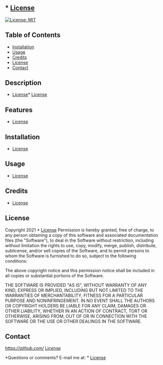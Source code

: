 ## * [License](#license)
[![License: MIT](https://img.shields.io/badge/License-MIT-yellow.svg)](https://opensource.org/licenses/MIT)
  
## Table of Contents
* [Installation](#installation)
* [Usage](#usage)
* [Credits](#credits)
* [License](#license)
* [Contact](#contact)

## Description

      
* [License](#license)* [License](#license)
      
## Features
* [License](#license)
      
## Installation
* [License](#license)
      
## Usage
* [License](#license)
      
## Credits
* [License](#license)
      
## License
Copyright 2021 * [License](#license) Permission is hereby granted, free of charge, to any person obtaining a copy of this software and associated documentation files (the "Software"), to deal in the Software without restriction, including without limitation the rights to use, copy, modify, merge, publish, distribute, sublicense, and/or sell copies of the Software, and to permit persons to whom the Software is furnished to do so, subject to the following conditions:

The above copyright notice and this permission notice shall be included in all copies or substantial portions of the Software.

THE SOFTWARE IS PROVIDED "AS IS", WITHOUT WARRANTY OF ANY KIND, EXPRESS OR IMPLIED, INCLUDING BUT NOT LIMITED TO THE WARRANTIES OF MERCHANTABILITY, FITNESS FOR A PARTICULAR PURPOSE AND NONINFRINGEMENT. IN NO EVENT SHALL THE AUTHORS OR COPYRIGHT HOLDERS BE LIABLE FOR ANY CLAIM, DAMAGES OR OTHER LIABILITY, WHETHER IN AN ACTION OF CONTRACT, TORT OR OTHERWISE, ARISING FROM, OUT OF OR IN CONNECTION WITH THE SOFTWARE OR THE USE OR OTHER DEALINGS IN THE SOFTWARE.
      
## Contact
*https://github.com/* [License](#license)

*Questions or comments? E-mail me at: * [License](#license)